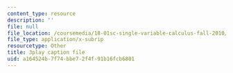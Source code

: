 ```yaml
---
content_type: resource
description: ''
file: null
file_location: /coursemedia/18-01sc-single-variable-calculus-fall-2010/a164524b7f74bbe72f4f91b16fcb6801_9v25gg2qJYE.srt
file_type: application/x-subrip
resourcetype: Other
title: 3play caption file
uid: a164524b-7f74-bbe7-2f4f-91b16fcb6801
---
```

